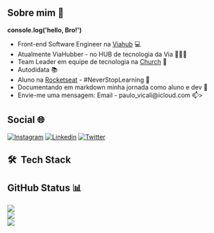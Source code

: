 ## Sobre mim 💫

<strong>console.log('hello, Bro!')</strong>
<ul>
 <li>Front-end Software Engineer na <a href="https://www.viahub.com.br/">Viahub</a> 💻</li>
 <li>Atualmente ViaHubber - no HUB de tecnologia da Via 🧑🏾‍🚀</li>
 <li>Team Leader em equipe de tecnologia na <a href="https://cristamundial.com.br/">Church</a> 🛐</li>
 <li>Autodidata 📚</li>
 <li>Aluno na <a href="https://www.rocketseat.com.br/">Rocketseat</a> - #NeverStopLearning 🚀</li>
  <li>Documentando em markdown minha jornada como aluno e dev 📝</li>
 <li>Envie-me uma mensagem: Email - paulo_vicali@icloud.com 📫></li>
</ul>

## Social 🌐
[![Instagram](https://img.shields.io/badge/Instagram-%23E4405F.svg?logo=Instagram&logoColor=white)](https://www.instagram.com/paulo_mmoutinho/?hl=pt-br)
[![Linkedin](https://img.shields.io/badge/LinkedIn-%1877F2.svg?logo=Linkedin&logoColor=white)](https://www.linkedin.com/in/paulomoutinhovitor/)
[![Twitter](https://img.shields.io/badge/Twitter-%231DA1f2.svg?logo=Twitter&logoColor=white)](https://twitter.com/PauloMoutinho19)
 
 <h2> 🛠 &nbsp;Tech Stack</h2>
 
 ## GitHub Status 📊 
![](https://github-readme-stats.vercel.app/api?username=moutinhofuturedev&theme=nightowl&hide_border=false&include_all_commits=true&count_private=true)<br/>
![](https://github-readme-streak-stats.herokuapp.com/?user=moutinhofuturedev&theme=nightowl&hide_border=false)<br/>
![](https://github-readme-stats.vercel.app/api/top-langs/?username=moutinhofuturedev&theme=nightowl&hide_border=false&include_all_commits=true&count_private=true&layout=compact)
